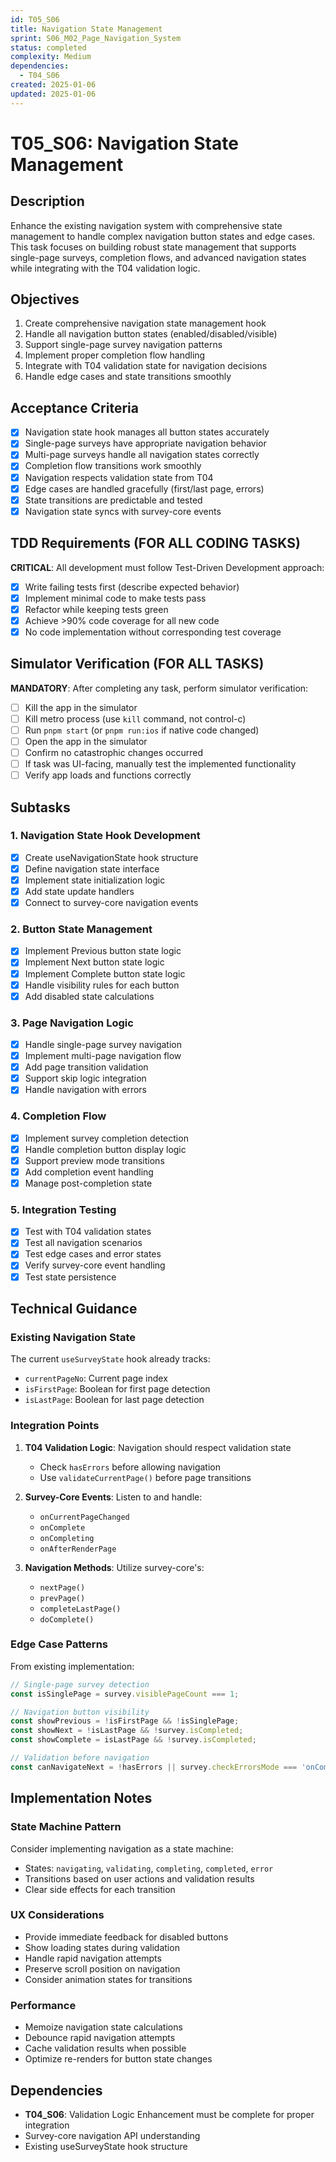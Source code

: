 ```yaml
---
id: T05_S06
title: Navigation State Management
sprint: S06_M02_Page_Navigation_System
status: completed
complexity: Medium
dependencies: 
  - T04_S06
created: 2025-01-06
updated: 2025-01-06
---
```


# T05_S06: Navigation State Management

## Description

Enhance the existing navigation system with comprehensive state management to handle complex navigation button states and edge cases. This task focuses on building robust state management that supports single-page surveys, completion flows, and advanced navigation states while integrating with the T04 validation logic.

## Objectives

1. Create comprehensive navigation state management hook
2. Handle all navigation button states (enabled/disabled/visible)
3. Support single-page survey navigation patterns
4. Implement proper completion flow handling
5. Integrate with T04 validation state for navigation decisions
6. Handle edge cases and state transitions smoothly

## Acceptance Criteria

- [x] Navigation state hook manages all button states accurately
- [x] Single-page surveys have appropriate navigation behavior
- [x] Multi-page surveys handle all navigation states correctly
- [x] Completion flow transitions work smoothly
- [x] Navigation respects validation state from T04
- [x] Edge cases are handled gracefully (first/last page, errors)
- [x] State transitions are predictable and tested
- [x] Navigation state syncs with survey-core events

## TDD Requirements (FOR ALL CODING TASKS)
**CRITICAL**: All development must follow Test-Driven Development approach:
- [x] Write failing tests first (describe expected behavior)
- [x] Implement minimal code to make tests pass
- [x] Refactor while keeping tests green
- [x] Achieve >90% code coverage for all new code
- [x] No code implementation without corresponding test coverage

## Simulator Verification (FOR ALL TASKS)
**MANDATORY**: After completing any task, perform simulator verification:
- [ ] Kill the app in the simulator
- [ ] Kill metro process (use `kill` command, not control-c)
- [ ] Run `pnpm start` (or `pnpm run:ios` if native code changed)
- [ ] Open the app in the simulator
- [ ] Confirm no catastrophic changes occurred
- [ ] If task was UI-facing, manually test the implemented functionality
- [ ] Verify app loads and functions correctly

## Subtasks

### 1. Navigation State Hook Development
- [x] Create useNavigationState hook structure
- [x] Define navigation state interface
- [x] Implement state initialization logic
- [x] Add state update handlers
- [x] Connect to survey-core navigation events

### 2. Button State Management
- [x] Implement Previous button state logic
- [x] Implement Next button state logic
- [x] Implement Complete button state logic
- [x] Handle visibility rules for each button
- [x] Add disabled state calculations

### 3. Page Navigation Logic
- [x] Handle single-page survey navigation
- [x] Implement multi-page navigation flow
- [x] Add page transition validation
- [x] Support skip logic integration
- [x] Handle navigation with errors

### 4. Completion Flow
- [x] Implement survey completion detection
- [x] Handle completion button display logic
- [x] Support preview mode transitions
- [x] Add completion event handling
- [x] Manage post-completion state

### 5. Integration Testing
- [x] Test with T04 validation states
- [x] Test all navigation scenarios
- [x] Test edge cases and error states
- [x] Verify survey-core event handling
- [x] Test state persistence

## Technical Guidance

### Existing Navigation State
The current `useSurveyState` hook already tracks:
- `currentPageNo`: Current page index
- `isFirstPage`: Boolean for first page detection
- `isLastPage`: Boolean for last page detection

### Integration Points
1. **T04 Validation Logic**: Navigation should respect validation state
   - Check `hasErrors` before allowing navigation
   - Use `validateCurrentPage()` before page transitions

2. **Survey-Core Events**: Listen to and handle:
   - `onCurrentPageChanged`
   - `onComplete`
   - `onCompleting`
   - `onAfterRenderPage`

3. **Navigation Methods**: Utilize survey-core's:
   - `nextPage()`
   - `prevPage()`
   - `completeLastPage()`
   - `doComplete()`

### Edge Case Patterns
From existing implementation:
```typescript
// Single-page survey detection
const isSinglePage = survey.visiblePageCount === 1;

// Navigation button visibility
const showPrevious = !isFirstPage && !isSinglePage;
const showNext = !isLastPage && !survey.isCompleted;
const showComplete = isLastPage && !survey.isCompleted;

// Validation before navigation
const canNavigateNext = !hasErrors || survey.checkErrorsMode === 'onComplete';
```

## Implementation Notes

### State Machine Pattern
Consider implementing navigation as a state machine:
- States: `navigating`, `validating`, `completing`, `completed`, `error`
- Transitions based on user actions and validation results
- Clear side effects for each transition

### UX Considerations
- Provide immediate feedback for disabled buttons
- Show loading states during validation
- Handle rapid navigation attempts
- Preserve scroll position on navigation
- Consider animation states for transitions

### Performance
- Memoize navigation state calculations
- Debounce rapid navigation attempts
- Cache validation results when possible
- Optimize re-renders for button state changes

## Dependencies

- **T04_S06**: Validation Logic Enhancement must be complete for proper integration
- Survey-core navigation API understanding
- Existing useSurveyState hook structure